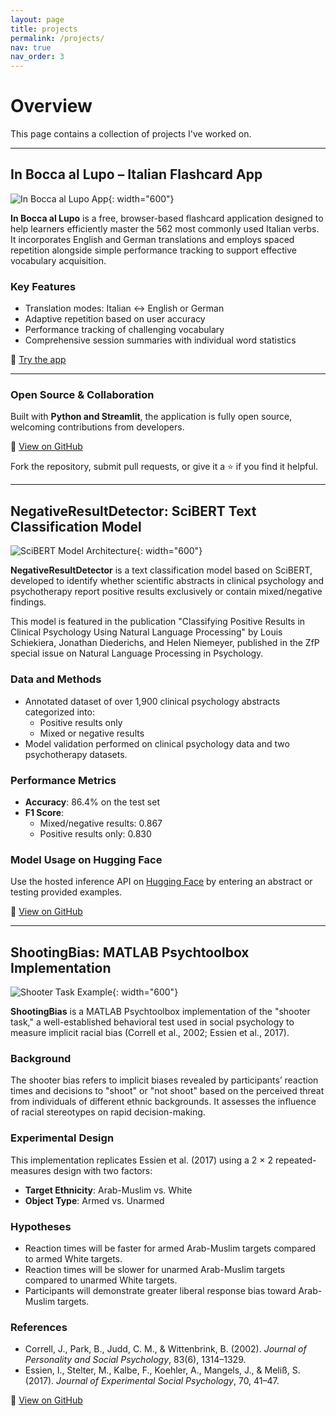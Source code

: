 ```yaml
---
layout: page
title: projects
permalink: /projects/
nav: true
nav_order: 3
---
```


# Overview

This page contains a collection of projects I've worked on.

---

## In Bocca al Lupo – Italian Flashcard App

![In Bocca al Lupo App](https://schiekiera.github.io/assets/img/projects/inbocaallupo.jpg){: width="600"}

**In Bocca al Lupo** is a free, browser-based flashcard application designed to help learners efficiently master the 562 most commonly used Italian verbs. It incorporates English and German translations and employs spaced repetition alongside simple performance tracking to support effective vocabulary acquisition.

### Key Features
- Translation modes: Italian ↔ English or German
- Adaptive repetition based on user accuracy
- Performance tracking of challenging vocabulary
- Comprehensive session summaries with individual word statistics

🎯 [Try the app](https://inbocaallupo-9hvgzexhtsvwsanxjvfjd4.streamlit.app/)

---

### Open Source & Collaboration

Built with **Python and Streamlit**, the application is fully open source, welcoming contributions from developers.

📂 [View on GitHub](https://github.com/schiekiera/in_boca_al_lupo)

Fork the repository, submit pull requests, or give it a ⭐️ if you find it helpful.

---

## NegativeResultDetector: SciBERT Text Classification Model

![SciBERT Model Architecture](https://schiekiera.github.io/assets/img/publication_preview/scibert.png){: width="600"}

**NegativeResultDetector** is a text classification model based on SciBERT, developed to identify whether scientific abstracts in clinical psychology and psychotherapy report positive results exclusively or contain mixed/negative findings.

This model is featured in the publication "Classifying Positive Results in Clinical Psychology Using Natural Language Processing" by Louis Schiekiera, Jonathan Diederichs, and Helen Niemeyer, published in the ZfP special issue on Natural Language Processing in Psychology.

### Data and Methods
- Annotated dataset of over 1,900 clinical psychology abstracts categorized into:
  - Positive results only
  - Mixed or negative results
- Model validation performed on clinical psychology data and two psychotherapy datasets.

### Performance Metrics
- **Accuracy**: 86.4% on the test set
- **F1 Score**:
  - Mixed/negative results: 0.867
  - Positive results only: 0.830

### Model Usage on Hugging Face
Use the hosted inference API on [Hugging Face](https://huggingface.co/ClinicalMetaScience/NegativeResultDetector)
 by entering an abstract or testing provided examples.


📂 [View on GitHub](https://github.com/schiekiera/NegativeResultDetector)

---

## ShootingBias: MATLAB Psychtoolbox Implementation

![Shooter Task Example](https://www.frontiersin.org/files/Articles/483918/fpsyg-10-02140-HTML/image_m/fpsyg-10-02140-g001.jpg){: width="600"}

**ShootingBias** is a MATLAB Psychtoolbox implementation of the "shooter task," a well-established behavioral test used in social psychology to measure implicit racial bias (Correll et al., 2002; Essien et al., 2017).

### Background
The shooter bias refers to implicit biases revealed by participants’ reaction times and decisions to "shoot" or "not shoot" based on the perceived threat from individuals of different ethnic backgrounds. It assesses the influence of racial stereotypes on rapid decision-making.

### Experimental Design
This implementation replicates Essien et al. (2017) using a 2 × 2 repeated-measures design with two factors:

- **Target Ethnicity**: Arab-Muslim vs. White
- **Object Type**: Armed vs. Unarmed

### Hypotheses
- Reaction times will be faster for armed Arab-Muslim targets compared to armed White targets.
- Reaction times will be slower for unarmed Arab-Muslim targets compared to unarmed White targets.
- Participants will demonstrate greater liberal response bias toward Arab-Muslim targets.

### References
- Correll, J., Park, B., Judd, C. M., & Wittenbrink, B. (2002). *Journal of Personality and Social Psychology*, 83(6), 1314–1329.
- Essien, I., Stelter, M., Kalbe, F., Koehler, A., Mangels, J., & Meliß, S. (2017). *Journal of Experimental Social Psychology*, 70, 41–47.

📂 [View on GitHub](https://github.com/schiekiera/ShootingBias)

